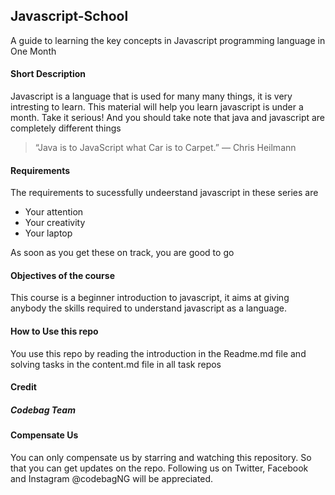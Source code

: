 ## Javascript-School

A guide to learning the key concepts in Javascript programming language in One Month


#### Short Description

Javascript is a language that is used for many many things, it is very intresting to learn. This material will help you learn javascript is under a month. Take it serious! And you should take note that java and javascript are completely different things

> “Java is to JavaScript what Car is to Carpet.” 
	― Chris Heilmann


#### Requirements

The requirements to sucessfully undeerstand javascript in these series are

* Your attention
* Your creativity
* Your laptop

As soon as you get these on track, you are good to go

#### Objectives of the course

This course is a beginner introduction to javascript, it aims at giving anybody the skills required to understand javascript as a language. 


#### How to Use this repo

You use this repo by reading the introduction in the Readme.md file and solving tasks in the content.md file in all task repos

#### Credit

##### Codebag Team

#### Compensate Us

You can only compensate us by starring and watching this repository. So that you can get updates on the repo. Following us on Twitter, Facebook and Instagram @codebagNG will be appreciated.




